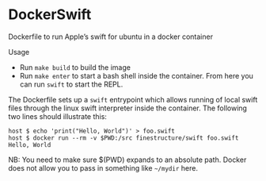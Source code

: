 # DockerSwift

Dockerfile to run Apple’s swift for ubuntu in a docker container

Usage

 - Run `make build` to build the image
 - Run `make enter` to start a bash shell inside the container. From here you can run `swift` to start the REPL.

The Dockerfile sets up a `swift` entrypoint which allows running of local swift files through the linux swift interpreter inside the container. The following two lines should illustrate this:

```
host $ echo 'print("Hello, World")' > foo.swift
host $ docker run --rm -v $PWD:/src finestructure/swift foo.swift
Hello, World
```

NB: You need to make sure $(PWD) expands to an absolute path. Docker does not allow you to pass in something like `~/mydir` here.
